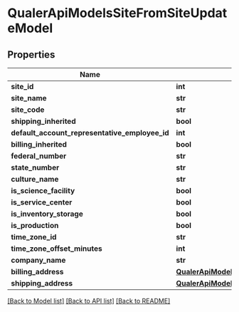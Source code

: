 # QualerApiModelsSiteFromSiteUpdateModel

## Properties
Name | Type | Description | Notes
------------ | ------------- | ------------- | -------------
**site_id** | **int** |  | [optional] 
**site_name** | **str** |  | [optional] 
**site_code** | **str** |  | [optional] 
**shipping_inherited** | **bool** |  | [optional] 
**default_account_representative_employee_id** | **int** |  | [optional] 
**billing_inherited** | **bool** |  | [optional] 
**federal_number** | **str** |  | [optional] 
**state_number** | **str** |  | [optional] 
**culture_name** | **str** |  | [optional] 
**is_science_facility** | **bool** |  | [optional] 
**is_service_center** | **bool** |  | [optional] 
**is_inventory_storage** | **bool** |  | [optional] 
**is_production** | **bool** |  | [optional] 
**time_zone_id** | **str** |  | [optional] 
**time_zone_offset_minutes** | **int** |  | [optional] 
**company_name** | **str** |  | [optional] 
**billing_address** | [**QualerApiModelsAddressAddressModel**](QualerApiModelsAddressAddressModel.md) |  | [optional] 
**shipping_address** | [**QualerApiModelsAddressAddressModel**](QualerApiModelsAddressAddressModel.md) |  | [optional] 

[[Back to Model list]](../README.md#documentation-for-models) [[Back to API list]](../README.md#documentation-for-api-endpoints) [[Back to README]](../README.md)

